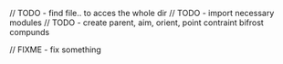 // TODO - find file.. to acces the whole dir
// TODO - import necessary modules
// TODO - create parent, aim, orient, point contraint bifrost compunds

// FIXME - fix something

